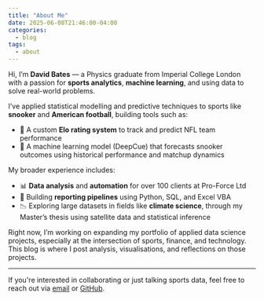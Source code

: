 ```yaml
---
title: "About Me"
date: 2025-06-08T21:46:00-04:00
categories:
  - blog
tags:
  - about
---
```


Hi, I’m **David Bates** — a Physics graduate from Imperial College London with a passion for **sports analytics**, **machine learning**, and using data to solve real-world problems.

I’ve applied statistical modelling and predictive techniques to sports like **snooker** and **American football**, building tools such as:
- 🧠 A custom **Elo rating system** to track and predict NFL team performance
- 🎯 A machine learning model (DeepCue) that forecasts snooker outcomes using historical performance and matchup dynamics

My broader experience includes:
- 📊 **Data analysis** and **automation** for over 100 clients at Pro-Force Ltd
- 📁 Building **reporting pipelines** using Python, SQL, and Excel VBA
- 📉 Exploring large datasets in fields like **climate science**, through my Master’s thesis using satellite data and statistical inference

Right now, I’m working on expanding my portfolio of applied data science projects, especially at the intersection of sports, finance, and technology. This blog is where I post analysis, visualisations, and reflections on those projects.

---

If you're interested in collaborating or just talking sports data, feel free to reach out via [email](mailto:contact@davidbates.me) or [GitHub](https://github.com/davidb747).

